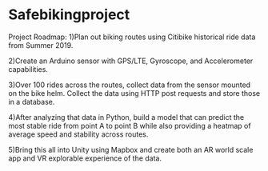 # Safebikingproject

Project Roadmap:
1)Plan out biking routes using Citibike historical ride data from Summer 2019.

2)Create an Arduino sensor with GPS/LTE, Gyroscope, and Accelerometer capabilities. 

3)Over 100 rides across the routes, collect data from the sensor mounted on the bike helm. Collect the data using HTTP post requests and store those in a database.

4)After analyzing that data in Python, build a model that can predict the most stable ride from point A to point B while also providing a heatmap of average speed and stability across routes. 

5)Bring this all into Unity using Mapbox and create both an AR world scale app and VR explorable experience of the data.
